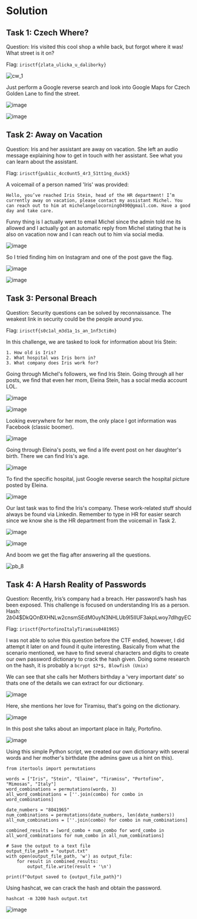 # Solution
## Task 1: Czech Where?
Question: Iris visited this cool shop a while back, but forgot where it was! What street is it on?

Flag: `irisctf{zlata_ulicka_u_daliborky}`

![cw_1](https://github.com/warlocksmurf/ctftime-writeups/assets/121353711/8df8d357-7dec-4d4b-9232-d7e54a64607b)

Just perform a Google reverse search and look into Google Maps for Czech Golden Lane to find the street.

![image](https://github.com/warlocksmurf/ctftime-writeups/assets/121353711/851569f4-a4b3-492d-81f2-2f53fc3afb12)

![image](https://github.com/warlocksmurf/ctftime-writeups/assets/121353711/cf929ac6-2d3b-4c40-b47d-6083647da853)

## Task 2: Away on Vacation
Question: Iris and her assistant are away on vacation. She left an audio message explaining how to get in touch with her assistant. See what you can learn about the assistant.

Flag: `irisctf{pub1ic_4cc0unt5_4r3_51tt1ng_duck5}`

A voicemail of a person named 'Iris' was provided:

```
Hello, you’ve reached Iris Stein, head of the HR department! I’m currently away on vacation, please contact my assistant Michel. You can reach out to him at michelangelocorning0490@gmail.com. Have a good day and take care.
```

Funny thing is I actually went to email Michel since the admin told me its allowed and I actually got an automatic reply from Michel stating that he is also on vacation now and I can reach out to him via social media.

![image](https://github.com/warlocksmurf/ctftime-writeups/assets/121353711/4a8573dd-93be-4a77-8ff5-3b400035a1ae)

So I tried finding him on Instagram and one of the post gave the flag.

![image](https://github.com/warlocksmurf/ctftime-writeups/assets/121353711/bc0e1b75-2f78-4f0a-8899-e8e9d15c5dcb)

![image](https://github.com/warlocksmurf/ctftime-writeups/assets/121353711/002120aa-b0c9-454e-af2f-185b950d6989)

## Task 3: Personal Breach
Question: Security questions can be solved by reconnaissance. The weakest link in security could be the people around you.

Flag: `irisctf{s0c1al_m3d1a_1s_an_1nf3cti0n}`

In this challenge, we are tasked to look for information about Iris Stein:
```
1. How old is Iris? 
2. What hospital was Iris born in?
3. What company does Iris work for?
```
Going through Michel's followers, we find Iris Stein. Going through all her posts, we find that even her mom, Eleina Stein, has a social media account LOL.

![image](https://github.com/warlocksmurf/ctftime-writeups/assets/121353711/17bbbb5b-8c2c-439a-a4e6-f174091d9f8c)

![image](https://github.com/warlocksmurf/ctftime-writeups/assets/121353711/8856ca3f-2b72-41c2-beba-965acccd17db)

Looking everywhere for her mom, the only place I got information was Facebook (classic boomer).

![image](https://github.com/warlocksmurf/ctftime-writeups/assets/121353711/bd399e59-fa54-4584-8fb0-af376e6ee412)

Going through Eleina's posts, we find a life event post on her daughter's birth. There we can find Iris's age.

![image](https://github.com/warlocksmurf/ctftime-writeups/assets/121353711/221f129b-9a81-480e-b2be-b284d408f9c8)

To find the specific hospital, just Google reverse search the hospital picture posted by Eleina.

![image](https://github.com/warlocksmurf/ctftime-writeups/assets/121353711/38d2ebd4-82c9-48e7-a1e8-0fbac59c2bc3)

Our last task was to find the Iris's company. These work-related stuff should always be found via Linkedin. Remember to type in HR for easier search since we know she is the HR department from the voicemail in Task 2.

![image](https://github.com/warlocksmurf/ctftime-writeups/assets/121353711/e14588f6-0ed2-4161-a860-050b74c6837c)

![image](https://github.com/warlocksmurf/ctftime-writeups/assets/121353711/c907c927-c9ff-4f22-a256-3a8342abd770)

And boom we get the flag after answering all the questions.

![pb_8](https://github.com/warlocksmurf/ctftime-writeups/assets/121353711/9b00deec-1fa6-4a85-beac-5732df43a8d9)

## Task 4: A Harsh Reality of Passwords
Question: Recently, Iris’s company had a breach. Her password’s hash has been exposed. This challenge is focused on understanding Iris as a person. Hash: $2b$04$DkQOnBXHNLw2cnsmSEdM0uyN3NHLUb9I5IIUF3akpLwoy7dlhgyEC

Flag: `irisctf{PortofinoItalyTiramisu0481965}`

I was not able to solve this question before the CTF ended, however, I did attempt it later on and found it quite interesting. 
Basically from what the scenario mentioned, we have to find several characters and digits to create our own password dictionary to crack the hash given. Doing some research on the hash, it is probably a `bcrypt $2*$, Blowfish (Unix)`

We can see that she calls her Mothers birthday a 'very important date' so thats one of the details we can extract for our dictionary.

![image](https://github.com/warlocksmurf/ctftime-writeups/assets/121353711/7f97f295-5816-4d78-a549-21bbc59f0ef8)

Here, she mentions her love for Tiramisu, that's going on the dictionary.

![image](https://github.com/warlocksmurf/ctftime-writeups/assets/121353711/c296e532-09d2-49ce-9711-165e22b97b1f)

In this post she talks about an important place in Italy, Portofino.

![image](https://github.com/warlocksmurf/ctftime-writeups/assets/121353711/3025c3fd-ff9c-4090-9731-a36e560f6614)

Using this simple Python script, we created our own dictionary with several words and her mother's birthdate (the admins gave us a hint on this).

```
from itertools import permutations

words = ["Iris", "Stein", "Elaine", "Tiramisu", "Portofino", "Mimosas", "Italy"]
word_combinations = permutations(words, 3)
all_word_combinations = [''.join(combo) for combo in word_combinations]

date_numbers = "8041965"
num_combinations = permutations(date_numbers, len(date_numbers))
all_num_combinations = [''.join(combo) for combo in num_combinations]

combined_results = [word_combo + num_combo for word_combo in all_word_combinations for num_combo in all_num_combinations]

# Save the output to a text file
output_file_path = "output.txt"
with open(output_file_path, 'w') as output_file:
    for result in combined_results:
        output_file.write(result + '\n')

print(f"Output saved to {output_file_path}")
```

Using hashcat, we can crack the hash and obtain the password.

```
hashcat -m 3200 hash output.txt
```

![image](https://github.com/warlocksmurf/ctftime-writeups/assets/121353711/e0647f2a-0078-435b-b7ce-3ab61baf08a4)
